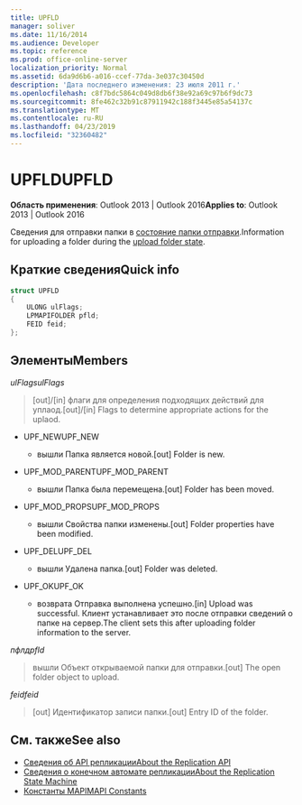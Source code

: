 ```yaml
---
title: UPFLD
manager: soliver
ms.date: 11/16/2014
ms.audience: Developer
ms.topic: reference
ms.prod: office-online-server
localization_priority: Normal
ms.assetid: 6da9d6b6-a016-ccef-77da-3e037c30450d
description: 'Дата последнего изменения: 23 июля 2011 г.'
ms.openlocfilehash: c8f7bdc5864c049d8db6f38e92a69c97b6f9dc73
ms.sourcegitcommit: 8fe462c32b91c87911942c188f3445e85a54137c
ms.translationtype: MT
ms.contentlocale: ru-RU
ms.lasthandoff: 04/23/2019
ms.locfileid: "32360482"
---
```

# <a name="upfld"></a><span data-ttu-id="6e4d9-103">UPFLD</span><span class="sxs-lookup"><span data-stu-id="6e4d9-103">UPFLD</span></span>

<span data-ttu-id="6e4d9-104">**Область применения**: Outlook 2013 | Outlook 2016</span><span class="sxs-lookup"><span data-stu-id="6e4d9-104">**Applies to**: Outlook 2013 | Outlook 2016</span></span> 
  
<span data-ttu-id="6e4d9-105">Сведения для отправки папки в [состояние папки отправки](upload-folder-state.md).</span><span class="sxs-lookup"><span data-stu-id="6e4d9-105">Information for uploading a folder during the [upload folder state](upload-folder-state.md).</span></span>
  
## <a name="quick-info"></a><span data-ttu-id="6e4d9-106">Краткие сведения</span><span class="sxs-lookup"><span data-stu-id="6e4d9-106">Quick info</span></span>

```cpp
struct UPFLD 
{ 
    ULONG ulFlags; 
    LPMAPIFOLDER pfld; 
    FEID feid; 
}; 

```

## <a name="members"></a><span data-ttu-id="6e4d9-107">Элементы</span><span class="sxs-lookup"><span data-stu-id="6e4d9-107">Members</span></span>

<span data-ttu-id="6e4d9-108">_ulFlags_</span><span class="sxs-lookup"><span data-stu-id="6e4d9-108">_ulFlags_</span></span>
  
>  <span data-ttu-id="6e4d9-109">[out]/[in] флаги для определения подходящих действий для уплаод.</span><span class="sxs-lookup"><span data-stu-id="6e4d9-109">[out]/[in] Flags to determine appropriate actions for the uplaod.</span></span> 
    
  - <span data-ttu-id="6e4d9-110">UPF_NEW</span><span class="sxs-lookup"><span data-stu-id="6e4d9-110">UPF_NEW</span></span>
    
    - <span data-ttu-id="6e4d9-111">вышли Папка является новой.</span><span class="sxs-lookup"><span data-stu-id="6e4d9-111">[out] Folder is new.</span></span>
    
  - <span data-ttu-id="6e4d9-112">UPF_MOD_PARENT</span><span class="sxs-lookup"><span data-stu-id="6e4d9-112">UPF_MOD_PARENT</span></span>
    
    - <span data-ttu-id="6e4d9-113">вышли Папка была перемещена.</span><span class="sxs-lookup"><span data-stu-id="6e4d9-113">[out] Folder has been moved.</span></span>
    
  - <span data-ttu-id="6e4d9-114">UPF_MOD_PROPS</span><span class="sxs-lookup"><span data-stu-id="6e4d9-114">UPF_MOD_PROPS</span></span>
    
    - <span data-ttu-id="6e4d9-115">вышли Свойства папки изменены.</span><span class="sxs-lookup"><span data-stu-id="6e4d9-115">[out] Folder properties have been modified.</span></span>
    
  - <span data-ttu-id="6e4d9-116">UPF_DEL</span><span class="sxs-lookup"><span data-stu-id="6e4d9-116">UPF_DEL</span></span>
    
    - <span data-ttu-id="6e4d9-117">вышли Удалена папка.</span><span class="sxs-lookup"><span data-stu-id="6e4d9-117">[out] Folder was deleted.</span></span>
    
  - <span data-ttu-id="6e4d9-118">UPF_OK</span><span class="sxs-lookup"><span data-stu-id="6e4d9-118">UPF_OK</span></span>
    
    - <span data-ttu-id="6e4d9-119">возврата Отправка выполнена успешно.</span><span class="sxs-lookup"><span data-stu-id="6e4d9-119">[in] Upload was successful.</span></span> <span data-ttu-id="6e4d9-120">Клиент устанавливает это после отправки сведений о папке на сервер.</span><span class="sxs-lookup"><span data-stu-id="6e4d9-120">The client sets this after uploading folder information to the server.</span></span>
    
<span data-ttu-id="6e4d9-121">_пфлд_</span><span class="sxs-lookup"><span data-stu-id="6e4d9-121">_pfld_</span></span>
  
> <span data-ttu-id="6e4d9-122">вышли Объект открываемой папки для отправки.</span><span class="sxs-lookup"><span data-stu-id="6e4d9-122">[out] The open folder object to upload.</span></span>
    
<span data-ttu-id="6e4d9-123">_feid_</span><span class="sxs-lookup"><span data-stu-id="6e4d9-123">_feid_</span></span>
  
> <span data-ttu-id="6e4d9-124">[out] Идентификатор записи папки.</span><span class="sxs-lookup"><span data-stu-id="6e4d9-124">[out] Entry ID of the folder.</span></span>
    
## <a name="see-also"></a><span data-ttu-id="6e4d9-125">См. также</span><span class="sxs-lookup"><span data-stu-id="6e4d9-125">See also</span></span>

- [<span data-ttu-id="6e4d9-126">Сведения об API репликации</span><span class="sxs-lookup"><span data-stu-id="6e4d9-126">About the Replication API</span></span>](about-the-replication-api.md) 
- [<span data-ttu-id="6e4d9-127">Сведения о конечном автомате репликации</span><span class="sxs-lookup"><span data-stu-id="6e4d9-127">About the Replication State Machine</span></span>](about-the-replication-state-machine.md)
- [<span data-ttu-id="6e4d9-128">Константы MAPI</span><span class="sxs-lookup"><span data-stu-id="6e4d9-128">MAPI Constants</span></span>](mapi-constants.md)

